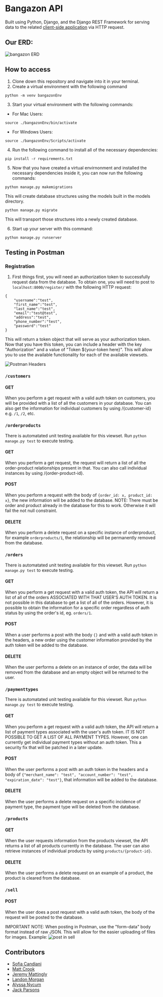 # Bangazon API

Built using Python, Django, and the Django REST Framework for serving data to the related [client-side application](https://github.com/nss-day-cohort-38/bangazon-ecommerce-web-app-ark-moon) via HTTP request.

## Our ERD:

![bangazon ERD](https://github.com/nss-day-cohort-38/bangazon-ecommerce-api-ark-moon/blob/JP-read-me/bangazonapi/images/BangazonERD_TheArkMoon.png)

## How to access

1. Clone down this repository and navigate into it in your terminal.
2. Create a virtual environment with the following command
```
python -m venv bangazonEnv
```
3. Start your virtual environment with the following commands:
* For Mac Users:
```
source ./bangazonEnv/bin/activate
```
* For Windows Users:
```
source ./bangazonEnv/Scripts/activate
```
4. Run the following command to install all of the necessary dependencies:
```
pip install -r requirements.txt
```
5. Now that you have created a virtual envirnonment and installed the necessary dependencies inside it, you can now run the following commands:
```
python manage.py makemigrations
```
This will create database structures using the models built in the models directory.
```
python manage.py migrate
```
This will transport those structures into a newly created database.

6. Start up your server with this command:
```
python manage.py runserver
```

## Testing in Postman

### Registration
1. First things first, you will need an authorization token to successfully request data from the database. To obtain one, you will need to post to ```localhost:8000/register/``` with the following HTTP request:
```
{
	"username":"test",
	"first_name":"test",
	"last_name":"test",
	"email":"test@test",
	"address":"test",
	"phone_number":"test",
	"password":"test"
}
```
This will return a token object that will serve as your authorization token. Now that you have this token, you can include a header with the key "Authorization" and a value of "Token ${your-token here}". This will allow you to use the available functionality for each of the available viewsets.

![Postman Headers](https://github.com/nss-day-cohort-38/bangazon-ecommerce-api-ark-moon/blob/JP-read-me/bangazonapi/images/BangazonPostmanHeaders.png)

### ```/customers```

#### GET

When you perform a get request with a valid auth token on customers, you will be provided with a list of all the customers in your database. You can also get the information for individual customers by using /{customer-id} e.g. ```/1```, ```/2```, etc.

### ```/orderproducts```

There is automatated unit testing available for this viewset. Run ```python manage.py test``` to execute testing.

#### GET

When you perform a get request, the request will return a list of all the order-product relationships present in that. You can also call individual instances by using /{order-product-id}.

#### POST

When you perform a request with the body of ```{order_id: x, product_id: x}```, the new information will be added to the database. NOTE: There must be order and product already in the database for this to work. Otherwise it will fail the not null constraint.

#### DELETE

When you perform a delete request on a specific instance of orderproduct, for example ```orderproducts/1```, the relationship will be permanently removed from the database.

### ```/orders```

There is automatated unit testing available for this viewset. Run ```python manage.py test``` to execute testing.

#### GET

When you perform a get request with a valid auth token, the API will return a list of all of the orders ASSOCIATED WITH THAT USER'S AUTH TOKEN. It is not possible in this database to get a list of all of the orders. However, it is possible to obtain the information for a specific order regardless of auth status by using the order's id, eg. ```orders/1```.

#### POST

When a user performs a post with the body ```{}``` and with a valid auth token in the headers, a new order using the customer information provided by the auth token will be added to the database.

#### DELETE

When the user performs a delete on an instance of order, the data will be removed from the database and an empty object will be returned to the user.

### ```/paymenttypes```

There is automatated unit testing available for this viewset. Run ```python manage.py test``` to execute testing.

#### GET

When you perform a get request with a valid auth token, the API will return a list of payment types associated with the user's auth token. IT IS NOT POSSIBLE TO GET A LIST OF ALL PAYMENT TYPES. However, one can currently get individual payment types without an auth token. This a security fix that will be patched in a later update.

#### POST

When the user performs a post with an auth token in the headers and a body of ```{"merchant_name": "test", "account_number": "test", "expiration_date": "test"}```, that information will be added to the database.

#### DELETE

When the user performs a delete request on a specific incidence of payment type, the payment type will be deleted from the database.

### ```/products```

#### GET

When the user requests information from the products viewset, the API returns a list of all products currently in the database. The user can also retrieve instances of individual products by using ```products/{product-id}```.

#### DELETE

When the user performs a delete request on an example of a product, the product is cleared from the database.

### ```/sell```

#### POST

When the user does a post request with a valid auth token, the body of the request will be posted to the database.

IMPORTANT NOTE: When posting in Postman, use the "form-data" body format instead of raw JSON. This will allow for the easier uploading of files for images. Example:
![post in sell](https://github.com/nss-day-cohort-38/bangazon-ecommerce-api-ark-moon/blob/JP-read-me/bangazonapi/images/BangazonPostmanPostProductBody.png)

## Contributors

* [Sofia Candiani](https://github.com/sncandiani)
* [Matt Crook](https://github.com/mattcrook)
* [Jeremy Mattingly](https://github.com/halcyonvagabond)
* [Landon Morgan](https://github.com/Iandonmorgan)
* [Alyssa Nycum](https://github.com/alyssanycum)
* [Jack Parsons](https://github.com/jcksnparsons)
